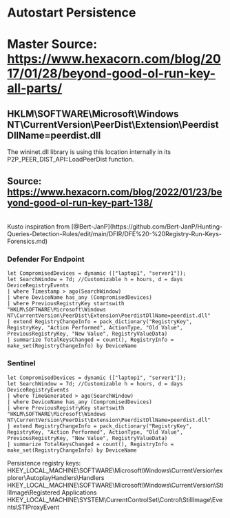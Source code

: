 # Autostart Persistence

# Master Source: https://www.hexacorn.com/blog/2017/01/28/beyond-good-ol-run-key-all-parts/

## HKLM\SOFTWARE\Microsoft\Windows NT\CurrentVersion\PeerDist\Extension\PeerdistDllName=peerdist.dll
The wininet.dll library is using this location internally in its P2P_PEER_DIST_API::LoadPeerDist function.

## Source: https://www.hexacorn.com/blog/2022/01/23/beyond-good-ol-run-key-part-138/
<br>  
Kusto inspiration from [@Bert-JanP](https://github.com/Bert-JanP/Hunting-Queries-Detection-Rules/edit/main/DFIR/DFE%20-%20Registry-Run-Keys-Forensics.md)

### Defender For Endpoint

```
let CompromisedDevices = dynamic (["laptop1", "server1"]);
let SearchWindow = 7d; //Customizable h = hours, d = days
DeviceRegistryEvents
| where Timestamp > ago(SearchWindow)
| where DeviceName has_any (CompromisedDevices)
| where PreviousRegistryKey startswith "HKLM\SOFTWARE\Microsoft\Windows NT\CurrentVersion\PeerDist\Extension\PeerdistDllName=peerdist.dll"
| extend RegistryChangeInfo = pack_dictionary("RegistryKey", RegistryKey, "Action Performed", ActionType, "Old Value", PreviousRegistryKey, "New Value", RegistryValueData)
| summarize TotalKeysChanged = count(), RegistryInfo = make_set(RegistryChangeInfo) by DeviceName
```
### Sentinel

```
let CompromisedDevices = dynamic (["laptop1", "server1"]);
let SearchWindow = 7d; //Customizable h = hours, d = days
DeviceRegistryEvents
| where TimeGenerated > ago(SearchWindow)
| where DeviceName has_any (CompromisedDevices)
| where PreviousRegistryKey startswith "HKLM\SOFTWARE\Microsoft\Windows NT\CurrentVersion\PeerDist\Extension\PeerdistDllName=peerdist.dll"
| extend RegistryChangeInfo = pack_dictionary("RegistryKey", RegistryKey, "Action Performed", ActionType, "Old Value", PreviousRegistryKey, "New Value", RegistryValueData)
| summarize TotalKeysChanged = count(), RegistryInfo = make_set(RegistryChangeInfo) by DeviceName
```



Persistence registry keys:
HKEY_LOCAL_MACHINE\SOFTWARE\Microsoft\Windows\CurrentVersion\explorer\AutoplayHandlers\Handlers
HKEY_LOCAL_MACHINE\SOFTWARE\Microsoft\Windows\CurrentVersion\StillImage\Registered Applications
HKEY_LOCAL_MACHINE\SYSTEM\CurrentControlSet\Control\StillImage\Events\STIProxyEvent
